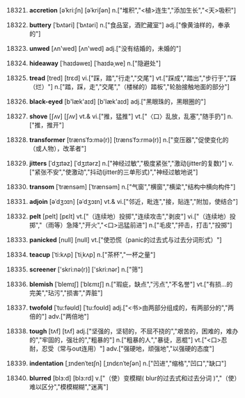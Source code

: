 18321. **accretion**
[əˈkri:ʃn]  [əˈkriʃən]
n.["堆积","<植>连生","添加生长","<天>吸积"]  

18322. **buttery**
[ˈbʌtəri]  [ˈbʌtəri]
n.["食品室，酒贮藏室"]  adj.["像黄油样的，奉承的"]  

18323. **unwed**
[ʌn'wed]  [ʌn'wed]
adj.["没有结婚的，未婚的"]  

18324. **hideaway**
[ˈhaɪdəweɪ]  [ˈhaɪdəˌwe]
n.["隐避处"]  

18325. **tread**
[tred]  [trɛd]
vi.["踩，踏","行走","交尾"]  vt.["踩成","踏出","步行于","踩（烂）"]  n.["踏，踩，走","交尾","（楼梯的）踏板","轮胎接触地面的部分"]  

18326. **black-eyed**
[b'læk'aɪd]  [b'læk'aɪd]
adj.["黑眼珠的，黑眼圈的"]  

18327. **shove**
[ʃʌv]  [ʃʌv]
vt.& vi.["推，猛推"]  vt.["〈口〉乱放，乱塞","随手扔"]  n.["推，推开"]  

18328. **transformer**
[trænsˈfɔ:mə(r)]  [trænsˈfɔ:rmə(r)]
n.["变压器","促使变化的（或人物），改革者"]  

18329. **jitters**
[ˈdʒɪtəz]  [ˈdʒɪtərz]
n.["神经过敏","极度紧张","激动(jitter的复数)"]  v.["紧张不安","使激动","抖动(jitter的三单形式)","神经过敏地说"]  

18330. **transom**
[ˈtrænsəm]  [ˈtrænsəm]
n.["气窗","横窗","横梁","结构中横向构件"]  

18331. **adjoin**
[əˈdʒɔɪn]  [əˈdʒɔɪn]
vt.& vi.["邻近，毗连","接，贴连","附加，使结合"]  

18332. **pelt**
[pelt]  [pɛlt]
vt.["（连续地）投掷","连续攻击","剥皮"]  vi.["（连续地）投掷","（雨等）急降","开火","<口>迅猛前进"]  n.["毛皮","抨击，打击","投掷"]  

18333. **panicked**
[null]  [null]
vt.["使恐慌（panic的过去式与过去分词形式）"]  

18334. **teacup**
[ˈti:kʌp]  [ˈtiˌkʌp]
n.["茶杯","一杯之量"]  

18335. **screener**
['skri:nə(r)]  ['skri:nər]
n.["筛"]  

18336. **blemish**
[ˈblemɪʃ]  [ˈblɛmɪʃ]
n.["瑕疵，缺点","污点","不名誉"]  vt.["有损…的完美","玷污","损害","弄脏"]  

18337. **twofold**
[ˈtu:fəʊld]  [ˈtu:foʊld]
adj.["<书>由两部分组成的，有两部分的","两倍的"]  adv.["两倍地"]  

18338. **tough**
[tʌf]  [tʌf]
adj.["坚强的，坚韧的，不屈不挠的","艰苦的，困难的，难办的","牢固的，强壮的","粗暴的"]  n.["粗暴的人","暴徒，恶棍"]  vt.["<口>忍耐，忍受（常与out连用）"]  adv.["强硬地，顽强地","以强硬的态度"]  

18339. **indentation**
[ˌɪndenˈteɪʃn]  [ˌɪndɛnˈteʃən]
n.["凹进","缩格","凹口","缺口"]  

18340. **blurred**
[blɜ:d]  [blɜ:rd]
v.["（使）变模糊( blur的过去式和过去分词 )","（使）难以区分","模模糊糊","迷离"]  

